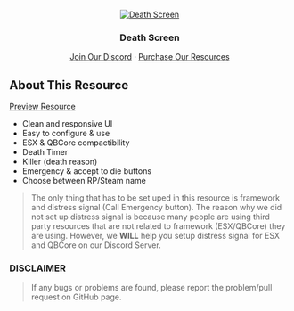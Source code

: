 <div id="top"></div>

<br />
<div align="center">
  <a href="https://uniq.tebex.io">
    <img src="https://i.imgur.com/tsFkqzD.png" alt="Death Screen">
  </a>

  <h3 align="center">Death Screen</h3>

  <p align="center">
    <a href="https://discord.gg/WRknrjMZAS">Join Our Discord</a>
    ·
    <a href="https://uniq.tebex.io">Purchase Our Resources</a>
  </p>
</div>

## About This Resource

<a href="https://i.imgur.com/DsEorEI.png">Preview Resource</a>

* Clean and responsive UI
* Easy to configure & use
* ESX & QBCore compactibility
* Death Timer
* Killer (death reason)
* Emergency & accept to die buttons
* Choose between RP/Steam name

> The only thing that has to be set uped in this resource is framework and distress signal (Call Emergency button).
The reason why we did not set up distress signal is because many people are using third party resources that are not related to framework (ESX/QBCore) they are using.
However, we **WILL** help you setup distress signal for ESX and QBCore on our Discord Server.

### **DISCLAIMER**
> If any bugs or problems are found, please report the problem/pull request on GitHub page.
